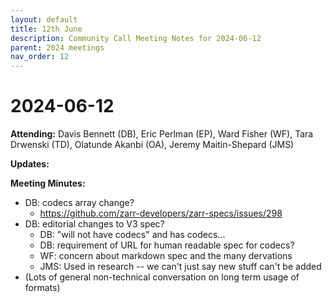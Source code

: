 ```yaml
---
layout: default
title: 12th June
description: Community Call Meeting Notes for 2024-06-12
parent: 2024 meetings
nav_order: 12
---
```


# 2024-06-12

**Attending:** Davis Bennett (DB), Eric Perlman (EP), Ward Fisher (WF), Tara Drwenski (TD), Olatunde Akanbi (OA), Jeremy Maitin-Shepard (JMS)

**Updates:**

**Meeting Minutes:**

- DB: codecs array change?
   - <https://github.com/zarr-developers/zarr-specs/issues/298>
- DB: editorial changes to V3 spec?
   - DB: "will not have codecs" and has codecs...
   - DB: requirement of URL for human readable spec for codecs?
   - WF: concern about markdown spec and the many dervations
   - JMS: Used in research -- we can't just say new stuff can't be added
- (Lots of general non-technical conversation on long term usage of formats)